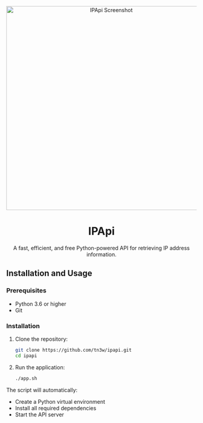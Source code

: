 <p align="center">
	<a href="https://github.com/tn3w/ipapi">
		<picture>
			<source width="540px" media="(prefers-color-scheme: dark)" srcset="https://github.com/tn3w/ipapi/releases/download/img/ipapi-dark.webp">
			<source width="540px" media="(prefers-color-scheme: light)" srcset="https://github.com/tn3w/ipapi/releases/download/img/ipapi-dark.leight">
			<img width="540px" alt="IPApi Screenshot" src="https://github.com/tn3w/ipapi/releases/download/img/ipapi-dark.webp">
		</picture>
	</a>
</p>

<h1 align="center">IPApi</h1>
<p align="center">A fast, efficient, and free Python-powered API for retrieving IP address information. </p>

## Installation and Usage

### Prerequisites
- Python 3.6 or higher
- Git

### Installation
1. Clone the repository:
   ```bash
   git clone https://github.com/tn3w/ipapi.git
   cd ipapi
   ```

2. Run the application:
   ```bash
   ./app.sh
   ```

The script will automatically:
- Create a Python virtual environment
- Install all required dependencies
- Start the API server

